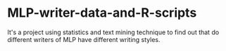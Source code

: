 # MLP-writer-data-and-R-scripts
It's a project using statistics and text mining technique to find out that do different writers of MLP have different writing styles.
